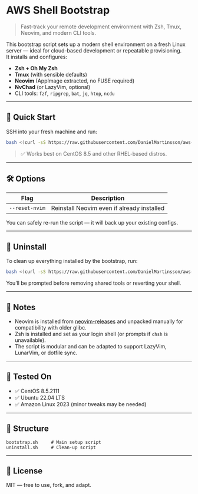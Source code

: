 # AWS Shell Bootstrap

> Fast-track your remote development environment with Zsh, Tmux, Neovim, and modern CLI tools.

This bootstrap script sets up a modern shell environment on a fresh Linux server — ideal for cloud-based development or repeatable provisioning.  
It installs and configures:

- **Zsh + Oh My Zsh**
- **Tmux** (with sensible defaults)
- **Neovim** (AppImage extracted, no FUSE required)
- **NvChad** (or LazyVim, optional)
- CLI tools: `fzf`, `ripgrep`, `bat`, `jq`, `htop`, `ncdu`

---

## 🚀 Quick Start

SSH into your fresh machine and run:

```bash
bash <(curl -sS https://raw.githubusercontent.com/DanielMartinsson/aws-shell-bootstrap/main/bootstrap.sh)
```

> ✅ Works best on CentOS 8.5 and other RHEL-based distros.

---

## 🛠 Options

| Flag           | Description                                      |
|----------------|--------------------------------------------------|
| `--reset-nvim` | Reinstall Neovim even if already installed       |

You can safely re-run the script — it will back up your existing configs.

---

## 🔄 Uninstall

To clean up everything installed by the bootstrap, run:

```bash
bash <(curl -sS https://raw.githubusercontent.com/DanielMartinsson/aws-shell-bootstrap/main/uninstall.sh)
```

You’ll be prompted before removing shared tools or reverting your shell.

---

## 🧠 Notes

- Neovim is installed from [neovim-releases](https://github.com/neovim/neovim-releases) and unpacked manually for compatibility with older glibc.
- Zsh is installed and set as your login shell (or prompts if `chsh` is unavailable).
- The script is modular and can be adapted to support LazyVim, LunarVim, or dotfile sync.

---

## 🧪 Tested On

- ✅ CentOS 8.5.2111
- ✅ Ubuntu 22.04 LTS
- ✅ Amazon Linux 2023 (minor tweaks may be needed)

---

## 📂 Structure

```
bootstrap.sh     # Main setup script
uninstall.sh     # Clean-up script
```

---

## 📜 License

MIT — free to use, fork, and adapt.
